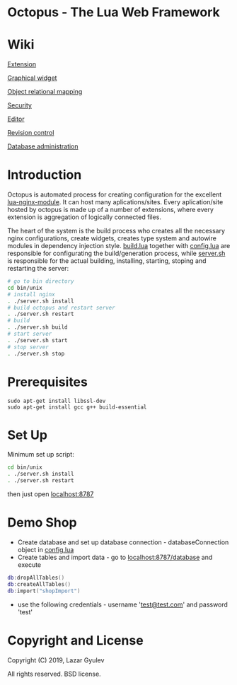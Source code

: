 # Octopus - The Lua Web Framework

Wiki
===============================

[Extension](https://github.com/cyberz-eu/octopus/wiki/Extension)

[Graphical widget](https://github.com/cyberz-eu/octopus/wiki/Graphical-widget)

[Object relational mapping](https://github.com/cyberz-eu/octopus/wiki/Object-relational-mapping)

[Security](https://github.com/cyberz-eu/octopus/wiki/Security)

[Editor](https://github.com/cyberz-eu/octopus/wiki/Editor)

[Revision control](https://github.com/cyberz-eu/octopus/wiki/Revision-control)

[Database administration](https://github.com/cyberz-eu/octopus/wiki/Database-administration)


Introduction
============

Octopus is automated process for creating configuration for the excellent [lua-nginx-module](https://github.com/openresty/lua-nginx-module). It can host many aplications/sites. Every aplication/site hosted by octopus is made up of a number of extensions, where every extension is aggregation of logically connected files.

The heart of the system is the build process who creates all the necessary nginx configurations, create widgets, creates type system and autowire modules in dependency injection style.
[build.lua](bin/unix/build.lua) together with [config.lua](extensions/config.lua) are responsible for configurating the build/generation process, while [server.sh](bin/unix/server.sh) is responsible for the actual building, installing, starting, stoping and restarting the server:

```bash
# go to bin directory
cd bin/unix
# install nginx
. ./server.sh install
# build octopus and restart server
. ./server.sh restart
# build
. ./server.sh build
# start server
. ./server.sh start
# stop server
. ./server.sh stop
```

Prerequisites
============

```
sudo apt-get install libssl-dev
sudo apt-get install gcc g++ build-essential
```

Set Up
============

Minimum set up script:

```bash
cd bin/unix
. ./server.sh install
. ./server.sh restart
```
then just open [localhost:8787](http://localhost:8787)

Demo Shop
============

* Create database and set up database connection - databaseConnection object in [config.lua](extensions/config.lua)
* Create tables and import data - go to [localhost:8787/database](http://localhost:8787/database) and execute
```lua
db:dropAllTables()
db:createAllTables()
db:import("shopImport")
```
* use the following credentials - username 'test@test.com' and password 'test'

Copyright and License
=====================

Copyright (C) 2019, Lazar Gyulev

All rights reserved. BSD license.
